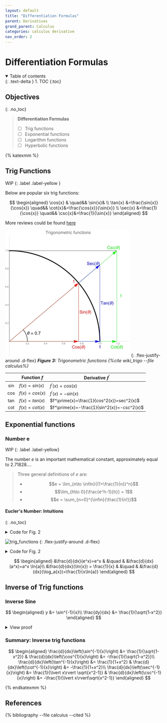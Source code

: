```yaml
---
layout: default
title: "Differentiation Formulas"
parent: Derivatives
grand_parent: Calculus
categories: calculus derivative
nav_order: 2
---
```


# Differentiation Formulas

<details open markdown="block">
  <summary>
    Table of contents
  </summary>
  {: .text-delta }
1. TOC
{:toc}
</details>

## Objectives
{: .no_toc}

> **Differentiation Formulas**
>
> - [ ] Trig functions
> - [ ] Exponential functions
> - [ ] Logarithm functions
> - [ ] Hyperbolic functions

{% katexmm %}

## Trig Functions

WIP
{: .label .label-yellow }

Below are popular six trig functions:

$$
\begin{aligned}
\cos{x}                           & \quad&&     \sin{x}& \\
\tan{x} &=\frac{\sin{x}}{\cos{x}}   \quad&&     \cot{x}&=\frac{\cos{x}}{\sin{x}} \\
\sec{x} &=\frac{1}{\cos{x}}         \quad&&     \csc{x}&=\frac{1}{\sin{x}}
\end{aligned}
$$

More reviews could be found [here][trig_review]

![trig_functions][fig1_trig_function]
{: .flex-justify-around .d-flex}
*<b>Figure 3:</b> Trigonometric functions {%cite wiki_trigo --file calculus%}*

|    | Function $f$ | Derivative $f^\prime$ |
|:--:|--------------|----------------|
|sin |$f(x) = sin(x)$|$f^\prime(x)=cos(x)$|
|cos |$f(x) = cos(x)$|$f^\prime(x)=-sin(x)$|
|tan |$f(x) = tan(x)$|$f^\prime(x)=\frac{1}{cos^2(x)}=sec^2(x)$|
|cot |$f(x) = cot(x)$|$f^\prime(x)=-\frac{1}{sin^2(x)}=-csc^2(x)$|

## Exponential functions

### Number e

WIP
{: .label .label-yellow}

The number $e$ is an important mathematical constant, approximately equal to $2.71828...$.

> Three general definitions of $e$ are:
>
> - $$e = \lim_{n\to \infin}{(1+\frac{1}{n})^n}$$
> - $$\lim_{h\to 0}{\frac{e^h-1}{h}} = 1$$
> - $$e = \sum_{n=0}^{\infin}{\frac{1}{n!}}$$

#### Eucler's Number: Intuitions
{: .no_toc}



<details>
    <summary>Code for Fig. 2</summary>
    {% capture my_include %}{% include nb/trig_functions.md %}{% endcapture %}
    {{ my_include | markdownify }}
</details>

![trig_functions][fig2_exp_function]
{: .flex-justify-around .d-flex}

<details>
    <summary>Code for Fig. 2</summary>
    {% capture my_include %}{% include nb/trig_functions.md %}{% endcapture %}
    {{ my_include | markdownify }}
</details>

$$
\begin{aligned}
&\frac{d}{dx}(e^x)=e^x & &\quad & &\frac{d}{dx}(a^x)=a^x \ln{a}\\
&\frac{d}{dx}(\ln{x}) = \frac{1}{x} & &\quad & &\frac{d}{dx}(\log_a{x})=\frac{1}{x\ln{a}}
\end{aligned}
$$

## Inverse of Trig functions

### Inverse Sine

$$
\begin{aligned}
y &= \sin^{-1}{x}\\
\frac{dy}{dx} &= \frac{1}{\sqrt{1-x^2}}
\end{aligned}
$$

<details>
    <summary>View proof</summary>
    {% capture my_include %}{% include proofs/inverse_sine.md %}{% endcapture %}
    {{ my_include | markdownify }}
</details>

### Summary: Inverse trig functions

$$
\begin{aligned}
\frac{d}{dx}\left(\sin^{-1}{x}\right) &= \frac{1}{\sqrt{1-x^2}}  &  \frac{d}{dx}\left(\cos^{1}{x}\right) &= -\frac{1}{\sqrt{1-x^2}}\\
\frac{d}{dx}\left(\tan^{-1}{x}\right) &= \frac{1}{1+x^2} & \frac{d}{dx}\left(\cot^{-1}{x}\right) &= -\frac{1}{1+x^2}\\
\frac{d}{dx}\left(\sec^{-1}{x}\right) &= \frac{1}{\lvert x\rvert \sqrt{x^2-1}} & \frac{d}{dx}\left(\csc^{-1}{x}\right) &= -\frac{1}{\lvert x\rvert\sqrt{x^2-1}}
\end{aligned}
$$

{% endkatexmm %}

## References

{% bibliography --file calculus --cited %}

[fig1_trig_function]: /assets/images/calculus/trig_functions.jpg "Trigometric functions"
[fig2_exp_function]: /assets/images/calculus/e_func.gif "Trigometric functions"
[trig_review]: https://tutorial.math.lamar.edu/Classes/CalcI/TrigFcns.aspx
